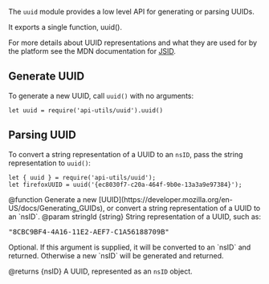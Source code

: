 <!-- This Source Code Form is subject to the terms of the Mozilla Public
   - License, v. 2.0. If a copy of the MPL was not distributed with this
   - file, You can obtain one at http://mozilla.org/MPL/2.0/. -->

The `uuid` module provides a low level API for generating or parsing
UUIDs.

It exports a single function, uuid().

For more details about UUID representations and what they are used for by the
platform see the MDN documentation for
[JSID](https://developer.mozilla.org/en/XPCOM_Interface_Reference/nsIJSID).

## Generate UUID

To generate a new UUID, call `uuid()` with no arguments:

    let uuid = require('api-utils/uuid').uuid()

## Parsing UUID

To convert a string representation of a UUID to an `nsID`, pass
the string representation to `uuid()`:

    let { uuid } = require('api-utils/uuid');
    let firefoxUUID = uuid('{ec8030f7-c20a-464f-9b0e-13a3a9e97384}');

<api name="uuid">
@function
  Generate a new [UUID](https://developer.mozilla.org/en-US/docs/Generating_GUIDs),
  or convert a string representation of a UUID to an `nsID`.
  @param stringId {string}
  String representation of a UUID, such as:
<pre>
"8CBC9BF4-4A16-11E2-AEF7-C1A56188709B"
</pre>
  Optional. If this argument is supplied, it will be converted to an `nsID`
  and returned. Otherwise a new `nsID` will be generated and returned.

  @returns {nsID}
  A UUID, represented as an `nsID` object.

</api>
